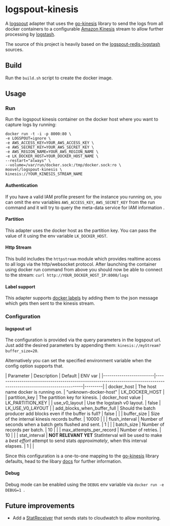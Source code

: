 # logspout-kinesis
A [logspout](https://github.com/gliderlabs/logspout) adapter that uses the [go-kinesis](https://github.com/sendgridlabs/go-kinesis) library to send the logs from all docker containers to a configurable [Amazon Kinesis](http://aws.amazon.com/de/documentation/kinesis/) stream to allow further processing by [logstash](https://www.elastic.co/products/logstash).

The source of this project is heavily based on the [logspout-redis-logstash](https://github.com/rtoma/logspout-redis-logstash) sources.

## Build
Run the `build.sh` script to create the docker image.

## Usage

### Run
Run the logspout kinesis container on the docker host where you want to capture logs by running: 

```
docker run -t -i -p 8000:80 \
-e LOGSPOUT=ignore \
-e AWS_ACCESS_KEY=YOUR_AWS_ACCESS_KEY \
-e AWS_SECRET_KEY=YOUR_AWS_SECRET_KEY \
-e AWS_REGION_NAME=YOUR_AWS_REGION_NAME \
-e LK_DOCKER_HOST=YOUR_DOCKER_HOST_NAME \
--restart="always" \
--volume=/var/run/docker.sock:/tmp/docker.sock:ro \
moovel/logspout-kinesis \
kinesis://YOUR_KINESIS_STREAM_NAME
```
#### Authentication
If you have a valid IAM profile present for the instance you running on, you can omit the env variables `AWS_ACCESS_KEY`, `AWS_SECRET_KEY` from the run command and it will try to query the meta-data service for IAM information .  

#### Partition
This adapter uses the docker host as the partition key. You can pass the value of it using the env variable `LK_DOCKER_HOST`.

#### Http Stream
This build includes the `httpstream` module which provides realtime access to all logs via the http/websocket protocol. After launching the container using docker run command from above you should now be able to connect to the stream: `curl http://YOUR_DOCKER_HOST_IP:8000/logs` 

#### Label support
This adapter supports [docker labels](https://docs.docker.com/userguide/labels-custom-metadata/) by adding them to the json message which gets then sent to the kinesis stream.

### Configuration

#### logspout url
The configuration is provided via the query parameters in the logspout url. Just add the desired parameters by appending them: `kinesis://myStream?buffer_size=20`. 

Alternatively you can set the specified environment variable when the config option supports that.

| Parameter               | Description                                                                                                            | Default | ENV var |
|-------------------------|------------------------------------------------------------------------------------------------------------------------|---------|
| docker_host    | The host name docker is running on.                                                                                                     | "unknown-docker-host"      | LK_DOCKER_HOST |
| partition_key    | The partition key for kinesis.                                                                                                     | docker_host value     | LK_PARTITION_KEY |
| use_v0_layout    | Use the logstash v0 layout.                                                                                                     | false      | LK_USE_V0_LAYOUT |
| add_blocks_when_buffer_full | Should the batch producer add blocks even if the buffer is full?                                                       | false   | |
| buffer_size              | Size of the internal kinesis records buffer.                                                                           | 10000   | |
| flush_interval           | Number of seconds when a batch gets flushed and sent.                                                                  | 1       | |
| batch_size               | Number of records per batch.                                                                                           | 10      | |
| max_attempts_per_record    | Number of retries.                                                                                                     | 10      | |
| stat_interval            | **NOT RELEVANT YET** StatInterval will be used to make a *best effort* attempt to send stats *approximately*, when this interval elapses. | 1       | |

Since this configuration is a one-to-one mapping to the [go-kinesis](https://github.com/sendgridlabs/go-kinesis) library defaults, head to the libary [docs](http://godoc.org/github.com/sendgridlabs/go-kinesis/batchproducer#Config) for further information.

#### Debug
Debug mode can be enabled using the `DEBUG` env variable via `docker run -e DEBUG=1 `.

## Future improvements
* Add a [StatReceiver](http://godoc.org/github.com/sendgridlabs/go-kinesis/batchproducer#StatReceiver) that sends stats to cloudwatch to allow monitoring.
